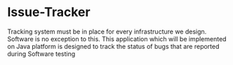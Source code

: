 # Issue-Tracker
Tracking system must be in place for every infrastructure we design. Software is no exception to this. This application which will be implemented on Java platform is designed to track the status of bugs that are reported during Software testing

